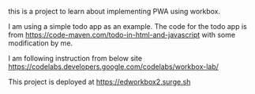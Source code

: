 this is a project to learn about implementing PWA using workbox.

I am using a simple todo app as an example.  The code for the todo app is from https://code-maven.com/todo-in-html-and-javascript with some modification by me.

I am following instruction from below site
https://codelabs.developers.google.com/codelabs/workbox-lab/

This project is deployed at https://edworkbox2.surge.sh